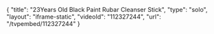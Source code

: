 {
    "title": "23Years Old Black Paint Rubar Cleanser Stick",
    "type": "solo",
    "layout": "iframe-static",
    "videoId": "112327244",
    "url": "\/tvpembed\/112327244"
}